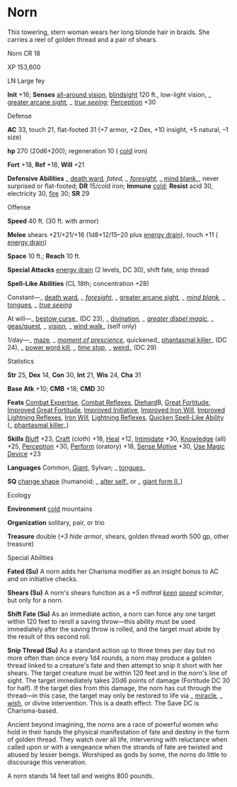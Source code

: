 # Norn

This towering, stern woman wears her long blonde hair in braids. She carries a reel of golden thread and a pair of shears.

Norn CR 18

XP 153,600

LN Large fey

**Init** +16; **Senses** [all-around vision](monsters/universalMonsterRules#_all-around-vision), [blindsight](monsters/universalMonsterRules#_blindsight) 120 ft., low-light vision, _ [greater arcane sight](spells/arcaneSight#_arcane-sight-greater)_, _ [true seeing](spells/trueSeeing#_true-seeing)_; [Perception](skills/perception#_perception) +30

Defense

**AC** 33, touch 21, flat-footed 31 (+7 armor, +2 Dex, +10 insight, +5 natural, –1 size)

**hp** 270 (20d6+200); regeneration 10 ( [cold](monsters/creatureTypes#_cold-subtype) iron)

**Fort** +18, **Ref** +18, **Will** +21

**Defensive Abilities** _ [death ward](spells/deathWard#_death-ward)_, fated, _ [foresight](spells/foresight#_foresight)_, _ [mind blank](spells/mindBlank#_mind-blank)_, never surprised or flat-footed; **DR** 15/cold iron; **Immune** [cold](monsters/creatureTypes#_cold-subtype); **Resist** acid 30, electricity 30, [fire](monsters/creatureTypes#_fire-subtype) 30; **SR** 29

Offense

**Speed** 40 ft. (30 ft. with armor)

**Melee** shears +21/+21/+16 (1d8+12/15–20 plus [energy drain](monsters/universalMonsterRules#_energy-drain)), touch +11 ( [energy drain](monsters/universalMonsterRules#_energy-drain))

**Space** 10 ft.; **Reach** 10 ft.

**Special Attacks** [energy drain](monsters/universalMonsterRules#_energy-drain) (2 levels, DC 30), shift fate, snip thread

**Spell-Like Abilities** (CL 18th; concentration +28)

Constant—_ [death ward](spells/deathWard#_death-ward)_, _ [foresight](spells/foresight#_foresight)_, _ [greater arcane sight](spells/arcaneSight#_arcane-sight-greater)_, _ [mind blank](spells/mindBlank#_mind-blank)_, _ [tongues](spells/tongues#_tongues)_, _ [true seeing](spells/trueSeeing#_true-seeing)_

At will—_ [bestow curse](spells/bestowCurse#_bestow-curse)_ (DC 23), _ [divination](spells/divination#_divination)_, _ [greater dispel magic](spells/dispelMagic#_dispel-magic-greater)_, _ [geas/quest](spells/geasQuest#_geas-quest)_, _ [vision](spells/vision#_vision)_, _ [wind walk](spells/windWalk#_wind-walk)_ (self only)

1/day—_ [maze](spells/maze#_maze)_, _ [moment of prescience](spells/momentOfPrescience#_moment-of-prescience)_, quickened_ [phantasmal killer](spells/phantasmalKiller#_phantasmal-killer)_ (DC 24), _ [power word kill](spells/powerWordKill#_power-word-kill)_, _ [time stop](spells/timeStop#_time-stop)_, _ [weird](spells/weird#_weird)_ (DC 29)

Statistics

**Str** 25, **Dex** 14, **Con** 30, **Int** 21, **Wis** 24, **Cha** 31

**Base Atk** +10; **CMB** +18; **CMD** 30

**Feats** [Combat Expertise](feats#_combat-expertise), [Combat Reflexes](feats#_combat-reflexes), [Diehard](feats#_diehard)B, [Great Fortitude](feats#_great-fortitude), [Improved Great Fortitude](feats#_improved-great-fortitude), [Improved Initiative](feats#_improved-initiative), [Improved Iron Will](feats#_improved-iron-will), [Improved Lightning Reflexes](feats#_improved-lightning-reflexes), [Iron Will](feats#_iron-will), [Lightning Reflexes](feats#_lightning-reflexes), [Quicken Spell-Like Ability](monsters/monsterFeats#_quicken-spell-like-ability) (_ [phantasmal killer](spells/phantasmalKiller#_phantasmal-killer)_)

**Skills** [Bluff](skills/bluff#_bluff) +23, [Craft](skills/craft#_craft) (cloth) +18, [Heal](skills/heal#_heal) +12, [Intimidate](skills/intimidate#_intimidate) +30, [Knowledge](skills/knowledge#_knowledge) (all) +25, [Perception](skills/perception#_perception) +30, [Perform](skills/perform#_perform) (oratory) +18, [Sense Motive](skills/senseMotive#_sense-motive) +30, [Use Magic Device](skills/useMagicDevice#_use-magic-device) +23

**Languages** Common, [Giant](monsters/creatureTypes#_giant-subtype), Sylvan; _ [tongues](spells/tongues#_tongues)_

**SQ** [change shape](monsters/universalMonsterRules#_change-shape) (humanoid; _ [alter self](spells/alterSelf#_alter-self)_ or _ [giant form II](spells/giantForm#_giant-form-ii)_)

Ecology

**Environment** [cold](monsters/creatureTypes#_cold-subtype) mountains

**Organization** solitary, pair, or trio

**Treasure** double (_+3 hide armor_, shears, golden thread worth 500 gp, other treasure)

Special Abilities

**Fated (Su)** A norn adds her Charisma modifier as an insight bonus to AC and on initiative checks.

**Shears (Su)** A norn's shears function as a _+5 mithral [keen](magicItems/weapons#_weapons-keen) [speed](magicItems/weapons#_weapons-speed) scimitar_, but only for a norn.

**Shift Fate (Su)** As an immediate action, a norn can force any one target within 120 feet to reroll a saving throw—this ability must be used immediately after the saving throw is rolled, and the target must abide by the result of this second roll.

**Snip Thread (Su)** As a standard action up to three times per day but no more often than once every 1d4 rounds, a norn may produce a golden thread linked to a creature's fate and then attempt to snip it short with her shears. The target creature must be within 120 feet and in the norn's line of sight. The target immediately takes 20d6 points of damage (Fortitude DC 30 for half). If the target dies from this damage, the norn has cut through the thread—in this case, the target may only be restored to life via _ [miracle](spells/miracle#_miracle)_, _ [wish](spells/wish#_wish)_, or divine intervention. This is a death effect. The Save DC is Charisma-based.

Ancient beyond imagining, the norns are a race of powerful women who hold in their hands the physical manifestation of fate and destiny in the form of golden thread. They watch over all life, intervening with reluctance when called upon or with a vengeance when the strands of fate are twisted and abused by lesser beings. Worshiped as gods by some, the norns do little to discourage this veneration.

A norn stands 14 feet tall and weighs 800 pounds.

